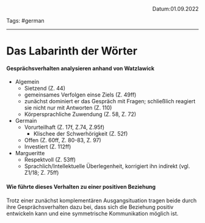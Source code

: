 <p align="right">Datum:01.09.2022</p>

Tags: #german 

---
# Das Labarinth der Wörter
#### Gesprächsverhalten analysieren anhand von Watzlawick
- Algemein
	- Sietzend (Z. 44)
	- gemeinsames Verfolgen einse Ziels (Z. 49ff)
	- zunächst dominiert er das Gespräch mit Fragen; schließlich reagiert sie nicht nur mit Antworten (Z. 110)
	- Körpersprachliche Zuwendung (Z. 58, Z. 72)
- Germain
	- Vorurteilhaft (Z. 17f, Z.74, Z.95f) 
		- Klischee der Schwerhörigkeit (Z. 52f)
	- Offen (Z. 60ff, Z. 80-83, Z. 97)
	- Investiert (Z. 112ff)
- Margueritte
	- Respektvoll (Z. 53ff)
	- Sprachlich/Intellektuelle Überlegenheit, korrigiert ihn indirekt (vgl. Z1/18; Z. 75ff)
#### Wie führte dieses Verhalten zu einer positiven Beziehung
Trotz einer zunächst komplementären Ausgangsituation tragen beide durch ihre Gesprächsverhalten dazu bei, dass sich die Beziehung positiv entwickeln kann und eine symmetrische Kommunikation möglich ist.